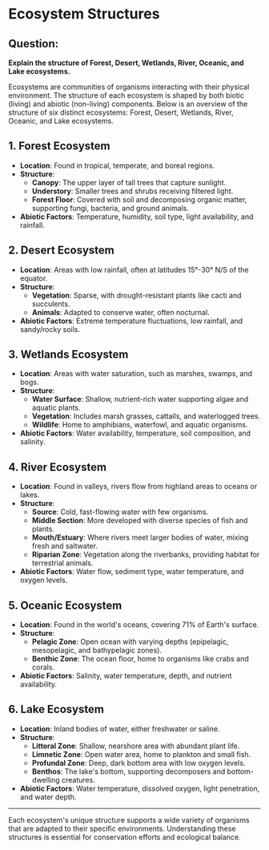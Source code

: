 # Ecosystem Structures

## Question:
**Explain the structure of Forest, Desert, Wetlands, River, Oceanic, and Lake ecosystems.**

Ecosystems are communities of organisms interacting with their physical environment. The structure of each ecosystem is shaped by both biotic (living) and abiotic (non-living) components. Below is an overview of the structure of six distinct ecosystems: Forest, Desert, Wetlands, River, Oceanic, and Lake ecosystems.

## 1. Forest Ecosystem
- **Location**: Found in tropical, temperate, and boreal regions.
- **Structure**:
  - **Canopy**: The upper layer of tall trees that capture sunlight.
  - **Understory**: Smaller trees and shrubs receiving filtered light.
  - **Forest Floor**: Covered with soil and decomposing organic matter, supporting fungi, bacteria, and ground animals.
- **Abiotic Factors**: Temperature, humidity, soil type, light availability, and rainfall.

## 2. Desert Ecosystem
- **Location**: Areas with low rainfall, often at latitudes 15°-30° N/S of the equator.
- **Structure**:
  - **Vegetation**: Sparse, with drought-resistant plants like cacti and succulents.
  - **Animals**: Adapted to conserve water, often nocturnal.
- **Abiotic Factors**: Extreme temperature fluctuations, low rainfall, and sandy/rocky soils.

## 3. Wetlands Ecosystem
- **Location**: Areas with water saturation, such as marshes, swamps, and bogs.
- **Structure**:
  - **Water Surface**: Shallow, nutrient-rich water supporting algae and aquatic plants.
  - **Vegetation**: Includes marsh grasses, cattails, and waterlogged trees.
  - **Wildlife**: Home to amphibians, waterfowl, and aquatic organisms.
- **Abiotic Factors**: Water availability, temperature, soil composition, and salinity.

## 4. River Ecosystem
- **Location**: Found in valleys, rivers flow from highland areas to oceans or lakes.
- **Structure**:
  - **Source**: Cold, fast-flowing water with few organisms.
  - **Middle Section**: More developed with diverse species of fish and plants.
  - **Mouth/Estuary**: Where rivers meet larger bodies of water, mixing fresh and saltwater.
  - **Riparian Zone**: Vegetation along the riverbanks, providing habitat for terrestrial animals.
- **Abiotic Factors**: Water flow, sediment type, water temperature, and oxygen levels.

## 5. Oceanic Ecosystem
- **Location**: Found in the world's oceans, covering 71% of Earth's surface.
- **Structure**:
  - **Pelagic Zone**: Open ocean with varying depths (epipelagic, mesopelagic, and bathypelagic zones).
  - **Benthic Zone**: The ocean floor, home to organisms like crabs and corals.
- **Abiotic Factors**: Salinity, water temperature, depth, and nutrient availability.

## 6. Lake Ecosystem
- **Location**: Inland bodies of water, either freshwater or saline.
- **Structure**:
  - **Littoral Zone**: Shallow, nearshore area with abundant plant life.
  - **Limnetic Zone**: Open water area, home to plankton and small fish.
  - **Profundal Zone**: Deep, dark bottom area with low oxygen levels.
  - **Benthos**: The lake's bottom, supporting decomposers and bottom-dwelling creatures.
- **Abiotic Factors**: Water temperature, dissolved oxygen, light penetration, and water depth.

---

Each ecosystem's unique structure supports a wide variety of organisms that are adapted to their specific environments. Understanding these structures is essential for conservation efforts and ecological balance.
